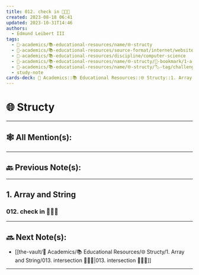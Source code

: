 ```yaml
---
title: 012. check in 👨🏻‍🏫
created: 2023-08-18 06:41
updated: 2023-10-31T14:46
authors:
  - Edmund Leibert III
tags:
  - 🔴-academics/📚-educational-resources/name/🌐-structy
  - 🔴-academics/📚-educational-resources/source-format/internet/website
  - 🔴-academics/📚-educational-resources/discipline/computer-science
  - 🔴-academics/📚-educational-resources/name/🌐-structy/🔖-bookmark/1-array-and-string/012-check-in-👨🏻‍🏫
  - 🔴-academics/📚-educational-resources/name/🌐-structy/🏷️-tag/challenge
  - study-note
cards-deck: 🔴 Academics::📚 Educational Resources::🌐 Structy::1. Array and String::012. check in 👨🏻‍🏫
---
```


#  🌐 Structy

---

## 🕸️ All Mention(s): 

---

## 🔙 Previous Note(s):

---

## 1. Array and String


### **012. check in 👨🏻‍🏫**



---

## 🔜 Next Note(s):
- [[the-vault/🔴 Academics/📚 Educational Resources/🌐 Structy/1. Array and String/013. intersection 👨🏽‍💻|013. intersection 👨🏽‍💻]]

---
